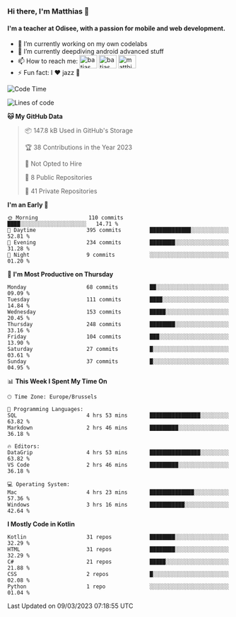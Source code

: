 ### Hi there, I'm Matthias 👋

#### I'm a teacher at Odisee, with a passion for mobile and web development.

- 🔭 I’m currently working on my own codelabs
- 🌱 I’m currently deepdiving android advanced stuff
- 📫 How to reach me: <a href="https://dev.to/batjas" target="_blank"><img align="center" src="https://raw.githubusercontent.com/rahuldkjain/github-profile-readme-generator/master/src/images/icons/Social/devto.svg" alt="batjas" height="30" width="40" /></a>
<a href="https://twitter.com/batjas" target="_blank"><img align="center" src="https://raw.githubusercontent.com/rahuldkjain/github-profile-readme-generator/master/src/images/icons/Social/twitter.svg" alt="batjas" height="30" width="40" /></a>
<a href="https://linkedin.com/in/matthiasdruwé" target="_blank"><img align="center" src="https://raw.githubusercontent.com/rahuldkjain/github-profile-readme-generator/master/src/images/icons/Social/linked-in-alt.svg" alt="matthiasdruwé" height="30" width="40" /></a>
- ⚡ Fun fact: I ❤ jazz 🎷


<!--START_SECTION:waka-->
![Code Time](http://img.shields.io/badge/Code%20Time-670%20hrs%208%20mins-blue)

![Lines of code](https://img.shields.io/badge/From%20Hello%20World%20I%27ve%20Written-622.7%20thousand%20lines%20of%20code-blue)

**🐱 My GitHub Data** 

> 📦 147.8 kB Used in GitHub's Storage 
 > 
> 🏆 38 Contributions in the Year 2023
 > 
> 🚫 Not Opted to Hire
 > 
> 📜 8 Public Repositories 
 > 
> 🔑 41 Private Repositories 
 > 
**I'm an Early 🐤** 

```text
🌞 Morning                110 commits         ████░░░░░░░░░░░░░░░░░░░░░   14.71 % 
🌆 Daytime                395 commits         █████████████░░░░░░░░░░░░   52.81 % 
🌃 Evening                234 commits         ████████░░░░░░░░░░░░░░░░░   31.28 % 
🌙 Night                  9 commits           ░░░░░░░░░░░░░░░░░░░░░░░░░   01.20 % 
```
📅 **I'm Most Productive on Thursday** 

```text
Monday                   68 commits          ██░░░░░░░░░░░░░░░░░░░░░░░   09.09 % 
Tuesday                  111 commits         ████░░░░░░░░░░░░░░░░░░░░░   14.84 % 
Wednesday                153 commits         █████░░░░░░░░░░░░░░░░░░░░   20.45 % 
Thursday                 248 commits         ████████░░░░░░░░░░░░░░░░░   33.16 % 
Friday                   104 commits         ███░░░░░░░░░░░░░░░░░░░░░░   13.90 % 
Saturday                 27 commits          █░░░░░░░░░░░░░░░░░░░░░░░░   03.61 % 
Sunday                   37 commits          █░░░░░░░░░░░░░░░░░░░░░░░░   04.95 % 
```


📊 **This Week I Spent My Time On** 

```text
🕑︎ Time Zone: Europe/Brussels

💬 Programming Languages: 
SQL                      4 hrs 53 mins       ████████████████░░░░░░░░░   63.82 % 
Markdown                 2 hrs 46 mins       █████████░░░░░░░░░░░░░░░░   36.18 % 

🔥 Editors: 
DataGrip                 4 hrs 53 mins       ████████████████░░░░░░░░░   63.82 % 
VS Code                  2 hrs 46 mins       █████████░░░░░░░░░░░░░░░░   36.18 % 

💻 Operating System: 
Mac                      4 hrs 23 mins       ██████████████░░░░░░░░░░░   57.36 % 
Windows                  3 hrs 16 mins       ███████████░░░░░░░░░░░░░░   42.64 % 
```

**I Mostly Code in Kotlin** 

```text
Kotlin                   31 repos            ████████░░░░░░░░░░░░░░░░░   32.29 % 
HTML                     31 repos            ████████░░░░░░░░░░░░░░░░░   32.29 % 
C#                       21 repos            █████░░░░░░░░░░░░░░░░░░░░   21.88 % 
CSS                      2 repos             █░░░░░░░░░░░░░░░░░░░░░░░░   02.08 % 
Python                   1 repo              ░░░░░░░░░░░░░░░░░░░░░░░░░   01.04 % 
```




 Last Updated on 09/03/2023 07:18:55 UTC
<!--END_SECTION:waka-->
